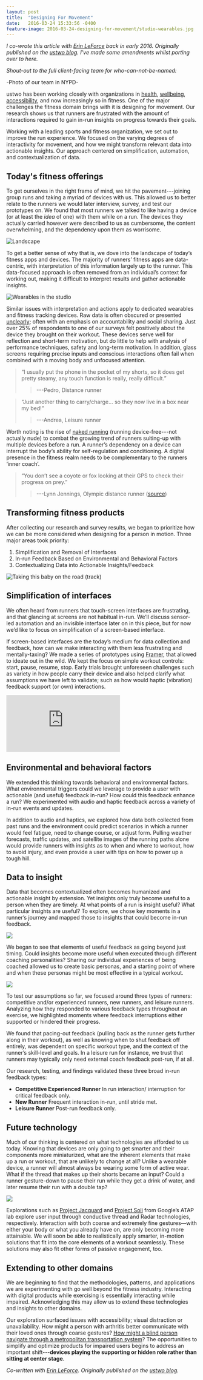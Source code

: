 ```yaml
---
layout: post
title:  "Designing For Movement"
date:   2016-03-24 15:33:56 -0400
feature-image: 2016-03-24-designing-for-movement/studio-wearables.jpg
---
```


*I co-wrote this article with [Erin LeForce](https://twitter.com/ErinLeForce) back in early 2016. Originally published on the [ustwo blog](https://ustwo.com/blog/designing-for-movement). I've made some amendments whilst porting over to here.*

*Shout-out to the full client-facing team for who-can-not-be-named:*

-Photo of our team in NYPD-

ustwo has been working closely with organizations in [health](http://moodnotes.thriveport.com/), [wellbeing](http://pauseable.com/), [accessibility](http://wayfindr.net/), and now increasingly so in fitness. One of the major challenges the fitness domain brings with it is designing for movement. Our research shows us that runners are frustrated with the amount of interactions required to gain in-run insights on progress towards their goals.

Working with a leading sports and fitness organization, we set out to improve the run experience. We focused on the varying degrees of interactivity for movement, and how we might transform relevant data into actionable insights. Our approach centered on simplification, automation, and contextualization of data.

## Today's fitness offerings
To get ourselves in the right frame of mind, we hit the pavement---joining group runs and taking a myriad of devices with us. This allowed us to better relate to the runners we would later interview, survey, and test our prototypes on. We found that most runners we talked to like having a device (or at least the *idea* of one) with them while on a run. The devices they actually carried however were described to us as cumbersome, the content overwhelming, and the dependency upon them as worrisome.

![Landscape][device-landscape]

To get a better sense of why that is, we dove into the landscape of today’s fitness apps and devices. The majority of runners’ fitness apps are data-centric, with interpretation of this information largely up to the runner. This data-focused approach is often removed from an individual’s context for working out, making it difficult to interpret results and gather actionable insights.

![Wearables in the studio][studio-wearables]

Similar issues with interpretation and actions apply to dedicated wearables and fitness tracking devices. Raw data is often obscured or presented [unclearly](https://twitter.com/EdwardTufte/status/289208399621672960?); often with an emphasis on accountability and social sharing. Just over 25% of respondents to one of our surveys felt positively about the device they brought on their workout. These devices serve well for reflection and short-term motivation, but do little to help with analysis of performance techniques, safety and long-term motivation. In addition, glass screens requiring precise inputs and conscious interactions often fail when combined with a moving body and unfocused attention.

> “I usually put the phone in the pocket of my shorts, so it does get pretty steamy, any touch function is really, really difficult.”
> > ---Pedro, Distance runner

> “Just another thing to carry/charge… so they now live in a box near my bed!”
> > ---Andrea, Leisure runner

Worth noting is the rise of [naked running](https://www.youtube.com/watch?v=TQmXMM1f8mM) (running device-free---not actually nude) to combat the growing trend of runners suiting-up with multiple devices before a run. A runner’s dependency on a device can interrupt the body’s ability for self-regulation and conditioning. A digital presence in the fitness realm needs to be complementary to the runners ‘inner coach’.

> “You don’t see a coyote or fox looking at their GPS to check their progress on prey.”
> > ---Lynn Jennings, Olympic distance runner ([source](http://online.wsj.com/articles/how-to-run-nakedand-love-it-1401323053))

## Transforming fitness products
After collecting our research and survey results, we began to prioritize how we can be more considered when designing for a person in motion. Three major areas took priority:

1. Simplification and Removal of Interfaces
2. In-run Feedback Based on Environmental and Behavioral Factors
3. Contextualizing Data into Actionable Insights/Feedback

![Taking this baby on the road (track)][running-track]

## Simplification of interfaces
We often heard from runners that touch-screen interfaces are frustrating, and that glancing at screens are not habitual in-run. We’ll discuss sensor-led automation and an invisible interface later on in this piece, but for now we’d like to focus on simplification of a screen-based interface.

If screen-based interfaces are the today’s medium for data collection and feedback, how can we make interacting with them less frustrating and mentally-taxing? We made a series of prototypes using [Framer](http://framer.com), that allowed to ideate out in the wild. We kept the focus on simple workout controls: start, pause, resume, stop. Early trials brought unforeseen challenges such as variety in how people carry their device and also helped clarify what assumptions we have left to validate; such as how would haptic (vibration) feedback support (or own) interactions.

<div class="intrinsic-container">
  <iframe src="https://player.vimeo.com/video/151453518" frameborder="0" allowfullscreen=""></iframe>
</div>

## Environmental and behavioral factors
We extended this thinking towards behavioral and environmental factors. What environmental triggers could we leverage to provide a user with actionable (and useful) feedback in-run? How could this feedback enhance a run? We experimented with audio and haptic feedback across a variety of in-run events and updates.

In addition to audio and haptics, we explored how data both collected from past runs and the environment could predict scenarios in which a runner would feel fatigue, need to change course, or adjust form. Pulling weather forecasts, traffic updates, and satellite images of the running paths alone would provide runners with insights as to when and where to workout, how to avoid injury, and even provide a user with tips on how to power up a tough hill.

## Data to insight
Data that becomes contextualized often becomes humanized and actionable insight by extension. Yet insights only truly become useful to a person when they are timely. At what points of a run is insight useful? What particular insights are useful? To explore, we chose key moments in a runner’s journey and mapped those to insights that could become in-run feedback.

![][coach-characteristics]

We began to see that elements of useful feedback as going beyond just timing. Could insights become more useful when executed through different coaching personalities? Sharing our individual experiences of being coached allowed us to create basic personas, and a starting point of where and when these personas might be most effective in a typical workout.

![][coach-types]

To test our assumptions so far, we focused around three types of runners: competitive and/or experienced runners, new runners, and leisure runners. Analyzing how they responded to various feedback types throughout an exercise, we highlighted moments where feedback interruptions either supported or hindered their progress.

We found that pacing-out feedback (pulling back as the runner gets further along in their workout), as well as knowing when to shut feedback off entirely, was dependent on specific workout type, and the context of the runner’s skill-level and goals. In a leisure run for instance, we trust that runners may typically only need external coach feedback post-run, if at all.

Our research, testing, and findings validated these three broad in-run feedback types:

- **Competitive Experienced Runner** In run interaction/ interruption for critical feedback only.
- **New Runner** Frequent interaction in-run, until stride met.
- **Leisure Runner** Post-run feedback only.

## Future technology
Much of our thinking is centered on what technologies are afforded to us today. Knowing that devices are only going to get smarter and their components more miniaturized, what are the inherent elements that make up a run or workout, that are unlikely to change at all? Unlike a wearable device, a runner will almost always be wearing some form of active wear. What if the thread that makes up their shorts became an input? Could a runner gesture-down to pause their run while they get a drink of water, and later resume their run with a double tap?

![][technology]

Explorations such as [Project Jacquard](https://www.google.com/atap/project-jacquard/) and [Project Soli](https://www.google.com/atap/project-soli/) from Google’s ATAP lab explore user input through conductive thread and Radar technologies, respectively. Interaction with both coarse and extremely fine gestures—with either your body or what you already have on, are only becoming more attainable. We will soon be able to realistically apply smarter, in-motion solutions that fit into the core elements of a workout seamlessly. These solutions may also fit other forms of passive engagement, too.

## Extending to other domains
We are beginning to find that the methodologies, patterns, and applications we are experimenting with go well beyond the fitness industry. Interacting with digital products while exercising is essentially interacting while impaired. Acknowledging this may allow us to extend these technologies and insights to other domains.

Our exploration surfaced issues with accessibility; visual distraction or unavailability. How might a person with arthritis better communicate with their loved ones through coarse gestures? [How might a blind person navigate through a metropolitan transportation system](http://www.wayfindr.net/)? The opportunities to simplify and optimize products for impaired users begins to address an important shift---**devices playing the supporting or hidden role rather than sitting at center stage**.

*Co-written with [Erin LeForce](https://twitter.com/ErinLeForce). Originally published on the [ustwo blog](https://ustwo.com/blog/designing-for-movement).*

[device-landscape]: /assets/posts/2016-03-24-designing-for-movement/landscape.jpg
[studio-wearables]: /assets/posts/2016-03-24-designing-for-movement/studio-wearables.jpg

[running-track]: /assets/posts/2016-03-24-designing-for-movement/running-track.jpg

[coach-characteristics]: /assets/posts/2016-03-24-designing-for-movement/coach-characteristics.jpg
[coach-types]: /assets/posts/2016-03-24-designing-for-movement/coach-types.jpg

[technology]: /assets/posts/2016-03-24-designing-for-movement/technology.jpg

[gestures]: /assets/posts/2016-03-24-designing-for-movement/gestures.mp4
